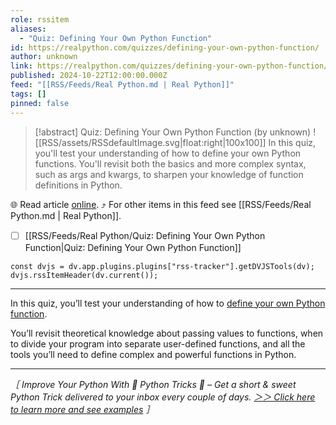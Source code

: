 ```yaml
---
role: rssitem
aliases:
  - "Quiz: Defining Your Own Python Function"
id: https://realpython.com/quizzes/defining-your-own-python-function/
author: unknown
link: https://realpython.com/quizzes/defining-your-own-python-function/
published: 2024-10-22T12:00:00.000Z
feed: "[[RSS/Feeds/Real Python.md | Real Python]]"
tags: []
pinned: false
---
```


> [!abstract] Quiz: Defining Your Own Python Function (by unknown)
> ![[RSS/assets/RSSdefaultImage.svg|float:right|100x100]] In this quiz, you'll test your understanding of how to define your own Python functions. You'll revisit both the basics and more complex syntax, such as args and kwargs, to sharpen your knowledge of function definitions in Python.

🌐 Read article [online](https://realpython.com/quizzes/defining-your-own-python-function/). ⤴ For other items in this feed see [[RSS/Feeds/Real Python.md | Real Python]].

- [ ] [[RSS/Feeds/Real Python/Quiz꞉ Defining Your Own Python Function|Quiz꞉ Defining Your Own Python Function]]

~~~dataviewjs
const dvjs = dv.app.plugins.plugins["rss-tracker"].getDVJSTools(dv);
dvjs.rssItemHeader(dv.current());
~~~

- - -

In this quiz, you’ll test your understanding of how to [define your own Python function](https://realpython.com/defining-your-own-python-function/).

You’ll revisit theoretical knowledge about passing values to functions, when to divide your program into separate user-defined functions, and all the tools you’ll need to define complex and powerful functions in Python.

---

_［ Improve Your Python With 🐍 Python Tricks 💌 – Get a short & sweet Python Trick delivered to your inbox every couple of days. [＞＞ Click here to learn more and see examples](https://realpython.com/python-tricks/?utm_source=realpython&utm_medium=rss&utm_campaign=footer) ］_